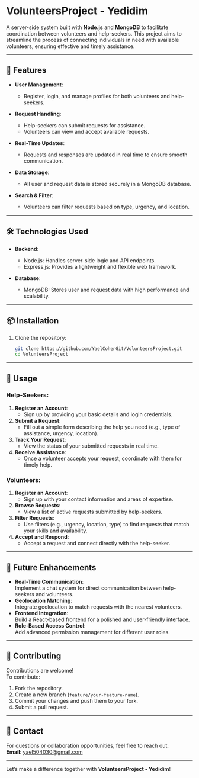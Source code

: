 # VolunteersProject - Yedidim

A server-side system built with **Node.js** and **MongoDB** to facilitate coordination between volunteers and help-seekers. This project aims to streamline the process of connecting individuals in need with available volunteers, ensuring effective and timely assistance.

---

## 🚀 Features

- **User Management**:
  - Register, login, and manage profiles for both volunteers and help-seekers.

- **Request Handling**:
  - Help-seekers can submit requests for assistance.
  - Volunteers can view and accept available requests.

- **Real-Time Updates**:
  - Requests and responses are updated in real time to ensure smooth communication.

- **Data Storage**:
  - All user and request data is stored securely in a MongoDB database.

- **Search & Filter**:
  - Volunteers can filter requests based on type, urgency, and location.

---

## 🛠️ Technologies Used

- **Backend**:
  - Node.js: Handles server-side logic and API endpoints.
  - Express.js: Provides a lightweight and flexible web framework.

- **Database**:
  - MongoDB: Stores user and request data with high performance and scalability.

---

## 📦 Installation

1. Clone the repository:
   ```bash
   git clone https://github.com/YaelCohenGit/VolunteersProject.git
   cd VolunteersProject

---

## 📖 Usage

### Help-Seekers:
1. **Register an Account**:  
   - Sign up by providing your basic details and login credentials.
2. **Submit a Request**:  
   - Fill out a simple form describing the help you need (e.g., type of assistance, urgency, location).
3. **Track Your Request**:  
   - View the status of your submitted requests in real time.
4. **Receive Assistance**:  
   - Once a volunteer accepts your request, coordinate with them for timely help.

### Volunteers:
1. **Register an Account**:  
   - Sign up with your contact information and areas of expertise.
2. **Browse Requests**:  
   - View a list of active requests submitted by help-seekers.
3. **Filter Requests**:  
   - Use filters (e.g., urgency, location, type) to find requests that match your skills and availability.
4. **Accept and Respond**:  
   - Accept a request and connect directly with the help-seeker.

---

## 🔮 Future Enhancements

- **Real-Time Communication**:  
   Implement a chat system for direct communication between help-seekers and volunteers.
- **Geolocation Matching**:  
   Integrate geolocation to match requests with the nearest volunteers.
- **Frontend Integration**:  
   Build a React-based frontend for a polished and user-friendly interface.
- **Role-Based Access Control**:  
   Add advanced permission management for different user roles.

---

## 🤝 Contributing

Contributions are welcome!  
To contribute:
1. Fork the repository.
2. Create a new branch (`feature/your-feature-name`).
3. Commit your changes and push them to your fork.
4. Submit a pull request.

---

## 📧 Contact

For questions or collaboration opportunities, feel free to reach out:  
**Email**: yael504030@gmail.com

---

Let’s make a difference together with **VolunteersProject - Yedidim**!


